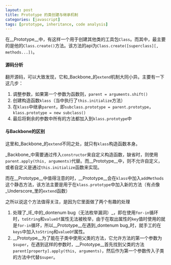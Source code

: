 ```yaml
---
layout: post
title: Prototype 的类创建与继承机制
categories: [javascript]
tags: [prototype, inheritance, code analysis]
---
```



在__Prototype__中，有这样一个用于创建其他类的工具包`Class`。而其中，最主要的是他的`Class.create()`方法。该方法的api为`Class.create([superclass][, methods...])`。


#### 源码分析

翻开源码，可以大致发现，它和_Backbone_的`extend`机制大同小异。主要有一下这几步：

1. 调整参数，如果第一个参数为函数则，`parent = arguments.shift()`
2. 创建构造函数`klass`（当中执行了`this.initialize`方法）
3. 在`klass`中继承`parent`，即`subclass.prototype = parent.prototype`，`klass.prototype = new subclass()`
4. 最后将剩余的参数中所有的方法都加入到`klass.prototype`中


#### 与Backbone的区别

这里和_Backbone_的`extend`不同之处，就只有`klass`构造函数本身。

_Backbone_中需要通过传入`constructor`来自定义构造函数，缺省时，则使用`parent.apply(this, arguments)`代替。而__Prototype__中，则不允许自定义，或者自定义是通过`this.initialize`函数来实现。

而在__Prototype__中值得注意的时，__Prototype__会在`klass`中加入`addMethods`这个静态方法，该方法主要是用于在`klass.prototype`中加入新的方法（有点像_Underscore_里的`extend`函数）

之所以说这个方法值得关注，是因为它里面做了两个有趣的处理

1. 处理了_IE_中的_dontenum bug（无法枚举漏洞）_，即在使用`for-in`循环时，`toString`和`valueOf`属性无法被枚举，由于在取出属性的`key`值时使用的就是`for-in`循环，所以__Prototype__在遇到_dontenum bug_时，就手工的在`keys`中加入`toString`和`valueOf`属性。
2. __Prototype__为了能在子类中使用父类的方法，它允许方法的第一个参数为`$super`，在遇到这样的参数时，__Prototype__首先找到父类的方法`parent[property].apply(this, arguments)`，然后作为第一个参数传入子类的方法中代替`$super`。
